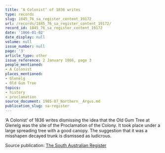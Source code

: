 ```yaml
---
title: ‘A Colonist’ of 1836 writes
type: records
slug: 1845_76_sa_register_content_19172
url: /records/1845_76_sa_register_content_19172/
record_id: 1845_76_sa_register_content_19172
date: '1866-01-02'
date_display: null
volume: null
issue_number: null
page: '3'
article_type: other
issue_reference: 2 January 1866, page 3
people_mentioned:
- A Colonist
places_mentioned:
- Glenelg
- Old Gum Tree
topics:
- history
- proclamation
source_document: 1985-87_Northern__Argus.md
publication_slug: sa-register
---
```


‘A Colonist’ of 1836 writes dismissing the idea that the Old Gum Tree at Glenelg was the site of the Proclamation of the Colony.  It took place under a large spreading tree with a good canopy.  The suggestion that it was a misshapen decayed trunk is dismissed as ludicrous.

Source publication: [The South Australian Register](/publications/sa-register/)
